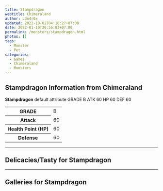 ```yaml
---
title: Stampdragon
webtitle: Chimeraland
author: L3n4r0x
updated: 2022-10-02T04:18:27+07:00
date: 2022-01-10T20:56:03+07:00
permalink: /monsters/stampdragon.html
photos: []
tags:
  - Monster
  - Pet
categories:
  - Games
  - Chimeraland
  - Monsters
---
```


<section id="bootstrap-wrapper"><link rel="stylesheet" href="https://cdn.statically.io/gh/dimaslanjaka/Web-Manajemen/40ac3225/css/bootstrap-4.5-wrapper.css"/><h1>Stampdragon Information from Chimeraland</h1><p><b>Stampdragon</b> default attribute GRADE B ATK 60 HP 60 DEF 60<table><tr><th>GRADE</th><td>B</td></tr><tr><th>Attack</th><td>60</td></tr><tr><th>Health Point (HP)</th><td>60</td></tr><tr><th>Defense</th><td>60</td></tr></table></p><hr/><h2>Delicacies/Tasty for Stampdragon</h2><hr/><div id="gallery"><h2>Galleries for Stampdragon</h2><div class="row"></div></div></section>